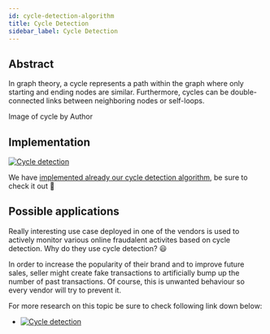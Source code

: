 ```yaml
---
id: cycle-detection-algorithm
title: Cycle Detection
sidebar_label: Cycle Detection
---
```


## Abstract

In graph theory, a cycle represents a path within the graph where only starting and ending nodes are similar. 
Furthermore, cycles can be double-connected links between neighboring nodes or self-loops. 

Image of cycle by Author

## Implementation
[![Cycle detection](https://img.shields.io/badge/Cycle_Detection-Documentation-FCC624?style=for-the-badge&logo=c%2B%2B&logoColor=white)](/mage/query-modules/cpp/cycles)

We have [implemented already our cycle detection algorithm](https://memgraph.com/docs/mage/query-modules/cpp/cycles), be sure to check it out :muscle:

## Possible applications
Really interesting use case deployed in one of the vendors is used to actively monitor various 
online fraudalent activites based on cycle detection. Why do they use cycle detection? :smiley:

In order to increase the popularity of their brand and to improve future sales, seller might create fake transactions to
artificially bump up the number of past transactions. Of course, this is unwanted behaviour so every vendor will try
to prevent it.

For more research on this topic be sure to check following link down below:
* [![Cycle detection](https://img.shields.io/badge/Real_time_Constrained_Cycle_Detection_in_Large_Dynamic_Graphs-FCC624?style=for-the-badge)](http://www.vldb.org/pvldb/vol11/p1876-qiu.pdf)

